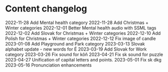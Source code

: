 # Content changelog

2022-11-28	Add Mental health category
2022-11-28	Add Christmas + Winter categories
2022-12-01  Better Mental health audio with SSML tags
2022-12-02	Add Slovak for Christmas + Winter categories
2022-12-10	Add Polish for Christmas + Winter categories
2022-12-12	Fix image of candle
2023-01-08	Add Playground and Park category
2023-03-13	Slovak alphabet update - new words for É
2023-03-19	Add Slovak for Work category
2023-03-26	Fix sound for kôň
2023-04-21	Fix sk sound for puzzle
2023-04-27  Unification of capital letters and points.
2023-05-01	Fix sk dkg
2023-05-16	Pronunciation enhancements
